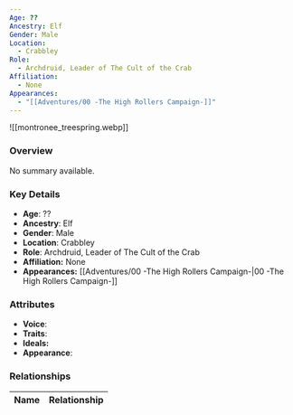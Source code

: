 ```yaml
---
Age: ??
Ancestry: Elf
Gender: Male
Location:
  - Crabbley
Role:
  - Archdruid, Leader of The Cult of the Crab
Affiliation:
  - None
Appearances:
  - "[[Adventures/00 -The High Rollers Campaign-]]"
---
```


![[montronee_treespring.webp]]

### Overview
No summary available.

### Key Details
- **Age**: ??
- **Ancestry**: Elf
- **Gender**: Male
- **Location**: Crabbley
- **Role**: Archdruid, Leader of The Cult of the Crab
- **Affiliation:** None
- **Appearances:** [[Adventures/00 -The High Rollers Campaign-\|00 -The High Rollers Campaign-]]

### Attributes
- **Voice**: 
- **Traits**: 
- **Ideals:** 
- **Appearance**:

### Relationships

| Name  | Relationship |
| ----- | ------------ |
